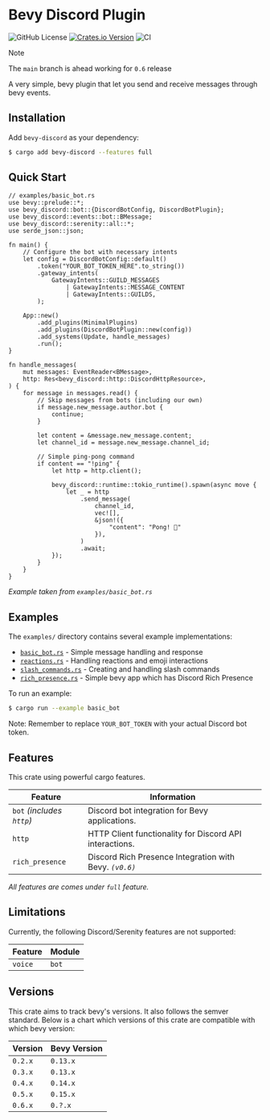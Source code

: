 # Bevy Discord Plugin

![GitHub License](https://img.shields.io/github/license/AS1100K/bevy-discord)
[![Crates.io Version](https://img.shields.io/crates/v/bevy-discord)](https://crates.io/crates/bevy-discord)
![CI](https://github.com/as1100k/bevy-discord/actions/workflows/ci.yml/badge.svg?event=push)

> [!NOTE]
> The `main` branch is ahead working for `0.6` release

A very simple, bevy plugin that let you send and receive messages through bevy events.

## Installation

Add `bevy-discord` as your dependency:

```bash
$ cargo add bevy-discord --features full
```

## Quick Start

```rust,no_run
// examples/basic_bot.rs
use bevy::prelude::*;
use bevy_discord::bot::{DiscordBotConfig, DiscordBotPlugin};
use bevy_discord::events::bot::BMessage;
use bevy_discord::serenity::all::*;
use serde_json::json;

fn main() {
    // Configure the bot with necessary intents
    let config = DiscordBotConfig::default()
        .token("YOUR_BOT_TOKEN_HERE".to_string())
        .gateway_intents(
            GatewayIntents::GUILD_MESSAGES
                | GatewayIntents::MESSAGE_CONTENT
                | GatewayIntents::GUILDS,
        );

    App::new()
        .add_plugins(MinimalPlugins)
        .add_plugins(DiscordBotPlugin::new(config))
        .add_systems(Update, handle_messages)
        .run();
}

fn handle_messages(
    mut messages: EventReader<BMessage>,
    http: Res<bevy_discord::http::DiscordHttpResource>,
) {
    for message in messages.read() {
        // Skip messages from bots (including our own)
        if message.new_message.author.bot {
            continue;
        }

        let content = &message.new_message.content;
        let channel_id = message.new_message.channel_id;

        // Simple ping-pong command
        if content == "!ping" {
            let http = http.client();

            bevy_discord::runtime::tokio_runtime().spawn(async move {
                let _ = http
                    .send_message(
                        channel_id,
                        vec![],
                        &json!({
                            "content": "Pong! 🏓"
                        }),
                    )
                    .await;
            });
        }
    }
}
```
_Example taken from `examples/basic_bot.rs`_

## Examples

The `examples/` directory contains several example implementations:

- [`basic_bot.rs`](https://github.com/as1100k/bevy-discord/blob/main/examples/basic_bot.rs) - Simple message handling and response
- [`reactions.rs`](https://github.com/as1100k/bevy-discord/blob/main/examples/reactions.rs) - Handling reactions and emoji interactions
- [`slash_commands.rs`](https://github.com/as1100k/bevy-discord/blob/main/examples/slash_commands.rs) - Creating and handling slash commands
- [`rich_presence.rs`](https://github.com/as1100k/bevy-discord/blob/main/examples/rich_presence.rs) - Simple bevy app which has Discord Rich Presence

To run an example:

```bash
$ cargo run --example basic_bot
```

Note: Remember to replace `YOUR_BOT_TOKEN` with your actual Discord bot token.

## Features

This crate using powerful cargo features.

| Feature                   | Information                                             |
|---------------------------|---------------------------------------------------------|
| `bot` _(includes `http`)_ | Discord bot integration for Bevy applications.          |
| `http`                    | HTTP Client functionality for Discord API interactions. |
| `rich_presence`           | Discord Rich Presence Integration with Bevy. _`(v0.6)`_ |

_All features are comes under `full` feature._

## Limitations

Currently, the following Discord/Serenity features are not supported:

| Feature       | Module    |
|---------------|-----------|
| `voice`       | `bot`     |

## Versions
This crate aims to track bevy's versions. It also follows the semver standard. Below is a chart which versions of this
crate are compatible with which bevy version:

| Version | Bevy Version |
|---------|--------------|
| `0.2.x` | `0.13.x`     |
| `0.3.x` | `0.13.x`     |
| `0.4.x` | `0.14.x`     |
| `0.5.x` | `0.15.x`     |
| `0.6.x` | `0.?.x`      |

